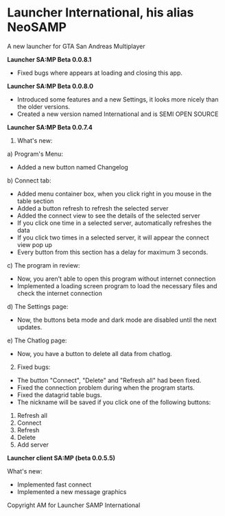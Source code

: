 # Launcher International, his alias NeoSAMP
A new launcher for GTA San Andreas Multiplayer 

<b> Launcher SA:MP Beta 0.0.8.1 </b>
 + Fixed bugs where appears at loading and closing this app.

<b> Launcher SA:MP Beta 0.0.8.0 </b>

+ Introduced some features and a new Settings, it looks more nicely than the older versions.
+ Created a new version named International and is SEMI OPEN SOURCE

<b> Launcher SA:MP Beta 0.0.7.4 </b>

1) What's new:

a) Program's Menu:
+ Added a new button named Changelog

b) Connect tab:
+ Added menu container box, when you click right in you mouse in the table section
+ Added a button refresh to refresh the selected server
+ Added the connect view to see the details of the selected server
+ If you click one time in a selected server, automatically refreshes the data
+ If you click two times in a selected server, it will appear the connect view pop up
+ Every button from this section has a delay for maximum 3 seconds.

c) The program in review:
+ Now, you aren't able to open this program without internet connection
+ Implemented a loading screen program to load the necessary files and check the internet connection

d) The Settings page:
+ Now, the buttons beta mode and dark mode are disabled until the next updates.

e) The Chatlog page:
+ Now, you have a button to delete all data from chatlog.

2) Fixed bugs:

+ The button "Connect", "Delete" and "Refresh all" had been fixed.
+ Fixed the connection problem during when the program starts. 
+ Fixed the datagrid table bugs.
+ The nickname will be saved if you click one of the following buttons:

1) Refresh all
2) Connect
3) Refresh
4) Delete
5) Add server

<b>Launcher client SA:MP (beta 0.0.5.5)</b>

What's new:

+ Implemented fast connect
+ Implemented a new message graphics

Copyright AM for Launcher SAMP International
